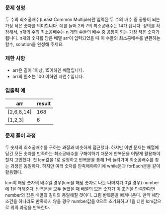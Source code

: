 ### 문제 설명

두 수의 최소공배수(Least Common Multiple)란 입력된 두 수의 배수 중 공통이 되는 가장 작은 숫자를 의미합니다. 예를 들어 2와 7의 최소공배수는 14가 됩니다. 정의를 확장해서, n개의 수의 최소공배수는 n 개의 수들의 배수 중 공통이 되는 가장 작은 숫자가 됩니다. n개의 숫자를 담은 배열 arr이 입력되었을 때 이 수들의 최소공배수를 반환하는 함수, solution을 완성해 주세요.

### 제한 사항

- arr은 길이 1이상, 15이하인 배열입니다.
- arr의 원소는 100 이하인 자연수입니다.

### 입출력 예

| arr        | result |
| ---------- | ------ |
| [2,6,8,14] | 168    |
| [1,2,3]    | 6      |

### 문제 풀이 과정

두 숫자의 최소공배수를 구하는 과정과 비슷하게 접근했다. 하지만 이번 문제는 배열에 담긴 모든 숫자를 만족하는 최소공배수를 구해야하기 때문에 반복문을 어떻게 활용해야할지 고민했다. 첫 lcm값을 1로 설정하고 반복문을 통해 1씩 늘려가며 최소공배수를 찾는 과정은 동일하다. 하지만 여러 숫자를 만족해야하기에 while문과 forEach문을 같이 활용했다.

lcm이 해당 숫자의 배수일 경우(lcm을 해당 숫자로 나눈 나머지가 0일 경우) number에 1을 더해준다. 반복문을 모두 돌았을 때 배열의 모든 숫자가 이 조건을 만족한다면 number의 값은 배열의 길이와 동일해질 것이다. 그럼 반복문을 빠져나온다. 만약 해당 조건을 하나라도 만족하지 않을 경우 number값을 0으로 초기화하고 1을 더한 lcm값으로 위의 과정을 반복한다.
